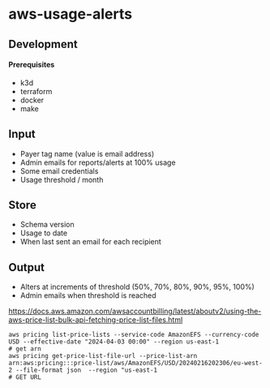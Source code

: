# aws-usage-alerts

## Development

#### Prerequisites

- k3d
- terraform
- docker
- make

## Input

- Payer tag name (value is email address)
- Admin emails for reports/alerts at 100% usage
- Some email credentials
- Usage threshold / month

## Store

- Schema version
- Usage to date
- When last sent an email for each recipient

## Output

- Alters at increments of threshold (50%, 70%, 80%, 90%, 95%, 100%)
- Admin emails when threshold is reached

https://docs.aws.amazon.com/awsaccountbilling/latest/aboutv2/using-the-aws-price-list-bulk-api-fetching-price-list-files.html

```
aws pricing list-price-lists --service-code AmazonEFS --currency-code USD --effective-date "2024-04-03 00:00" --region us-east-1
# get arn
aws pricing get-price-list-file-url --price-list-arn arn:aws:pricing:::price-list/aws/AmazonEFS/USD/20240216202306/eu-west-2 --file-format json  --region "us-east-1
# GET URL
```
